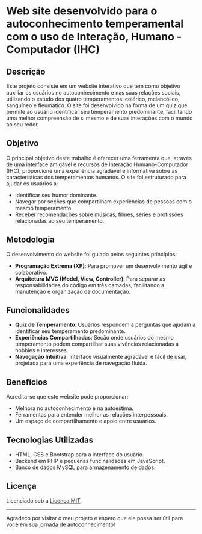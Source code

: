 # Web site desenvolvido para o autoconhecimento temperamental com o uso de Interação, Humano - Computador (IHC)

## Descrição

Este projeto consiste em um website interativo que tem como objetivo auxiliar os usuários no autoconhecimento e nas suas relações sociais, utilizando o estudo dos quatro temperamentos: colérico, melancólico, sanguíneo e fleumático. O site foi desenvolvido na forma de um quiz que permite ao usuário identificar seu temperamento predominante, facilitando uma melhor compreensão de si mesmo e de suas interações com o mundo ao seu redor.

## Objetivo

O principal objetivo deste trabalho é oferecer uma ferramenta que, através de uma interface amigável e recursos de Interação Humano-Computador (IHC), proporcione uma experiência agradável e informativa sobre as características dos temperamentos humanos. O site foi estruturado para ajudar os usuários a:

- Identificar seu humor dominante.
- Navegar por seções que compartilham experiências de pessoas com o mesmo temperamento.
- Receber recomendações sobre músicas, filmes, séries e profissões relacionadas ao seu temperamento.

## Metodologia

O desenvolvimento do website foi guiado pelos seguintes princípios:

- **Programação Extrema (XP)**: Para promover um desenvolvimento ágil e colaborativo.
- **Arquitetura MVC (Model, View, Controller)**: Para separar as responsabilidades do código em três camadas, facilitando a manutenção e organização da documentação.

## Funcionalidades

- **Quiz de Temperamento**: Usuários respondem a perguntas que ajudam a identificar seu temperamento predominante.
- **Experiências Compartilhadas**: Seção onde usuários do mesmo temperamento podem compartilhar suas vivências relacionadas a hobbies e interesses.
- **Navegação Intuitiva**: Interface visualmente agradável e fácil de usar, projetada para uma experiência de navegação fluida.

## Benefícios

Acredita-se que este website pode proporcionar:

- Melhora no autoconhecimento e na autoestima.
- Ferramentas para entender melhor as relações interpessoais.
- Um espaço de compartilhamento e apoio entre usuários.

## Tecnologias Utilizadas

- HTML, CSS e Bootstrap para a interface do usuário.
- Backend em PHP e pequenas funcinalidades em JavaScript.
- Banco de dados MySQL para armazenamento de dados.

## Licença

Licenciado sob a [Licença MIT](LICENSE).

---

Agradeço por visitar o meu projeto e espero que ele possa ser útil para você em sua jornada de autoconhecimento!
